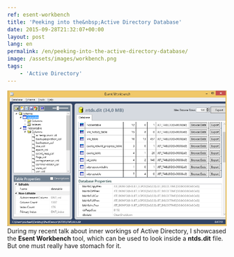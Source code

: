```yaml
---
ref: esent-workbench
title: 'Peeking into the&nbsp;Active Directory Database'
date: 2015-09-28T21:32:07+00:00
layout: post
lang: en
permalink: /en/peeking-into-the-active-directory-database/
image: /assets/images/workbench.png
tags:
    - 'Active Directory'
---
```


![Esent Workbench](../../assets/images/workbench.png) During my recent talk about inner workings of&nbsp;Active Directory, I&nbsp;showcased the&nbsp;**Esent Workbench** tool, which&nbsp;can be&nbsp;used to&nbsp;look inside a&nbsp;**ntds.dit** file. But&nbsp;one must really have stomach for&nbsp;it.
